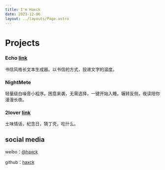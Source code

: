 ```yaml
---
title: I'm Haxck
date: 2023-12-06
layout: ../layouts/Page.astro
---
```



# Projects

### Echo [link](http://echo.haxck.com)

书信风格长文本生成器。以书信的方式，投递文字的温度。

### NightMete

轻量级白噪音小程序。困意来袭，无需选择，一键开始入睡。辗转反侧，夜读陪你漫漫长夜。

### 2lover [link](https://2l.haxck.com)

土味情话，纪念日，猜丁壳，吃什么。

## social media

weibo：[@haxck](https://weibo.com/haxck)

github：[haxck](https://github.com/haxck)





